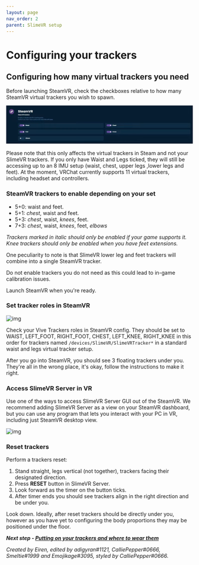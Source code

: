 ```yaml
---
layout: page
nav_order: 2
parent: SlimeVR setup
---
```


# Configuring your trackers

## Configuring how many virtual trackers you need

Before launching SteamVR, check the checkboxes relative to how many SteamVR virtual trackers you wish to spawn.

![img](..\assets\img\SteamVRTrackers.png)


Please note that this only affects the virtual trackers in Steam and not your SlimeVR trackers. If you only have Waist and Legs ticked, they will still be accessing up to an 8 IMU setup (waist, chest, upper legs ,lower legs and feet). At the moment, VRChat currently supports 11 virtual trackers, including headset and controllers.

### SteamVR trackers to enable depending on your set

- 5+0: waist and feet.
- 5+1: *chest*, waist and feet.
- 5+3: *chest*, waist, *knees*, feet.
- 7+3: *chest*, waist, *knees*, feet, *elbows*

*Trackers marked in italic should only be enabled if your game supports it. Knee trackers should only be enabled when you have feet extensions.*

One peculiarity to note is that SlimeVR lower leg and feet trackers will combine into a single SteamVR tracker.

Do not enable trackers you do not need as this could lead to in-game calibration issues.

Launch SteamVR when you're ready.

### Set tracker roles in SteamVR

![img](https://images-ext-2.discordapp.net/external/htrUQYMIEtpmFQJEYjOBGQjtJUnru0UNb2qhCwQPUos/https/i.imgur.com/ftWpluV.png)


Check your Vive Trackers roles in SteamVR config. They should be set to WAIST, LEFT_FOOT, RIGHT_FOOT, CHEST, LEFT_KNEE, RIGHT_KNEE in this order for trackers named `/devices/SlimeVR/SlimeVRTracker*` in a standard waist and legs virtual tracker setup.

After you go into SteamVR, you should see 3 floating trackers under you. They're all in the wrong place, it's okay, follow the instructions to make it right.

### Access SlimeVR Server in VR

Use one of the ways to access SlimeVR Server GUI out of the SteamVR. We recommend adding SlimeVR Server as a view on your SteamVR dashboard, but you can use any program that lets you interact with your PC in VR, including just SteamVR desktop view.

![img](https://eiren.cat/fUqZ)

### Reset trackers

Perform a trackers reset:

1. Stand straight, legs vertical (not together), trackers facing their designated direction.
1. Press **RESET** button in SlimeVR Server.
1. Look forward as the timer on the button ticks.
1. After timer ends you should see trackers align in the right direction and be under you.

Look down. Ideally, after reset trackers should be directly under you, however as you have yet to configuring the body proportions they may be positioned under the floor.

***Next step - [Putting on your trackers and where to wear them](putting-on-trackers.md)***

*Created by Eiren, edited by adigyran#1121, CalliePepper#0666, Smeltie#1999 and Emojikage#3095, styled by CalliePepper#0666.*